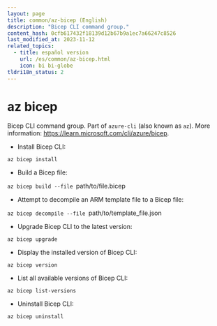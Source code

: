 ```yaml
---
layout: page
title: common/az-bicep (English)
description: "Bicep CLI command group."
content_hash: 0cfb617432f18139d12b67b9a1ec7a66247c8526
last_modified_at: 2023-11-12
related_topics:
  - title: español version
    url: /es/common/az-bicep.html
    icon: bi bi-globe
tldri18n_status: 2
---
```

# az bicep

Bicep CLI command group.
Part of `azure-cli` (also known as `az`).
More information: <https://learn.microsoft.com/cli/azure/bicep>.

- Install Bicep CLI:

`az bicep install`

- Build a Bicep file:

`az bicep build --file `<span class="tldr-var badge badge-pill bg-dark-lm bg-white-dm text-white-lm text-dark-dm font-weight-bold">path/to/file.bicep</span>

- Attempt to decompile an ARM template file to a Bicep file:

`az bicep decompile --file `<span class="tldr-var badge badge-pill bg-dark-lm bg-white-dm text-white-lm text-dark-dm font-weight-bold">path/to/template_file.json</span>

- Upgrade Bicep CLI to the latest version:

`az bicep upgrade`

- Display the installed version of Bicep CLI:

`az bicep version`

- List all available versions of Bicep CLI:

`az bicep list-versions`

- Uninstall Bicep CLI:

`az bicep uninstall`
